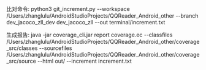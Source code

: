 比对命令:
python3 git_increment.py --workspace /Users/zhanglulu/AndroidStudioProjects/QQReader_Android_other --branch dev_jacoco_zll_dev dev_jacoco_zll --out terminal/increment.txt

生成报告:
java -jar coverage_cli.jar report coverage.ec --classfiles /Users/zhanglulu/AndroidStudioProjects/QQReader_Android_other/coverage_src/classes --sourcefiles /Users/zhanglulu/AndroidStudioProjects/QQReader_Android_other/coverage_src/source --html out/ --increment increment.txt

